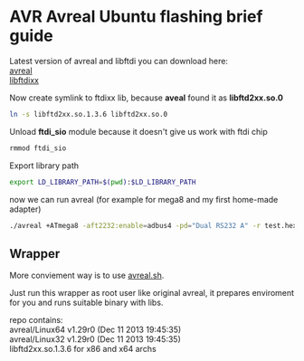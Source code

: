 # AVR Avreal Ubuntu flashing brief guide

Latest version of avreal and libftdi you can download here:<br>
[avreal](http://real.kiev.ua/avreal/download/)<br>
[libftdixx](http://www.ftdichip.com/Drivers/D2XX.htm)<br>

Now create symlink to ftdixx lib, because **aveal** found it as **libftd2xx.so.0**
```bash
ln -s libftd2xx.so.1.3.6 libftd2xx.so.0
```
Unload **ftdi_sio** module because it doesn't give us work with ftdi chip
```bash
rmmod ftdi_sio
```
Export library path
```bash
export LD_LIBRARY_PATH=$(pwd):$LD_LIBRARY_PATH
```

now we can run avreal (for example for mega8 and my first home-made adapter)
```bash
./avreal +ATmega8 -aft2232:enable=adbus4 -pd="Dual RS232 A" -r test.hex
```
Wrapper
--------

More conviement way is to use [avreal.sh](https://github.com/Helius/avreal-ftdi-programmer-using/blob/master/avreal.sh). 

Just run this wrapper as root user like original avreal, it prepares enviroment for you and runs suitable binary with libs.


repo contains:<br>
avreal/Linux64 v1.29r0 (Dec 11 2013 19:45:35)<br>
avreal/Linux32 v1.29r0 (Dec 11 2013 19:45:35)<br>
libftd2xx.so.1.3.6 for x86 and x64 archs<br>

